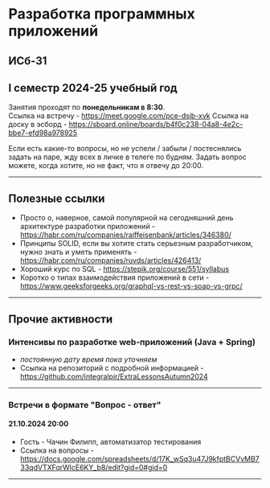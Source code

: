 # Разработка программных приложений
## ИСб-31
## I семестр 2024-25 учебный год

Занятия проходят по **понедельникам в 8:30**. \
Ссылка на встречу - https://meet.google.com/pce-dsjb-xvk
Ссылка на доску в эсборд - https://sboard.online/boards/b4f0c238-04a8-4e2c-bbe7-efd98a978925

Если есть какие-то вопросы, но не успели / забыли / постеснялись задать на паре, жду всех в личке в телеге по будням. 
Задать вопрос можете, когда хотите, но не факт, что я отвечу до 20:00.
___
## Полезные ссылки

 - Просто о, наверное, самой популярной на сегодняшний день архитектуре разработки приложений - https://habr.com/ru/companies/raiffeisenbank/articles/346380/
 - Принципы SOLID, если вы хотите стать серьезным разработчиком, нужно знать и уметь применять - https://habr.com/ru/companies/ruvds/articles/426413/
 - Хороший курс по SQL - https://stepik.org/course/551/syllabus
 - Коротко о типах взаимодействия приложений в сети - https://www.geeksforgeeks.org/graphql-vs-rest-vs-soap-vs-grpc/
___
## Прочие активности
### Интенсивы по разработке web-приложений (Java + Spring)
- *постоянную дату время пока уточняем*
- Ссылка на репозиторий с подробной информацией - https://github.com/integralpir/ExtraLessonsAutumn2024
___
### Встречи в формате "Вопрос - ответ"
#### 21.10.2024 20:00

- Гость - Чачин Филипп, автоматизатор тестирования
- Ссылка на вопросы - https://docs.google.com/spreadsheets/d/17K_wSq3u47J9kfptBCVvMB733qdVTXFqrWlcE6KY_b8/edit?gid=0#gid=0
___
